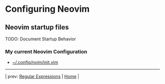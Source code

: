 # Configuring Neovim

## Neovim startup files

TODO: Document Startup Behavior

### My current Neovim Configuration

* [~/.config/nvim/init.vim](init.vim)

---

| prev: [Regular Expressions][1] | [Home][2] |

[1]: RegularExpressions.md
[2]: README.md

